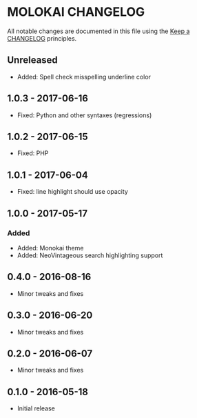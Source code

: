 # MOLOKAI CHANGELOG

All notable changes are documented in this file using the [Keep a CHANGELOG](http://keepachangelog.com/) principles.

## Unreleased

* Added: Spell check misspelling underline color

## 1.0.3 - 2017-06-16

* Fixed: Python and other syntaxes (regressions)

## 1.0.2 - 2017-06-15

* Fixed: PHP

## 1.0.1 - 2017-06-04

* Fixed: line highlight should use opacity

## 1.0.0 - 2017-05-17

### Added

* Added: Monokai theme
* Added: NeoVintageous search highlighting support

## 0.4.0 - 2016-08-16

* Minor tweaks and fixes

## 0.3.0 - 2016-06-20

* Minor tweaks and fixes

## 0.2.0 - 2016-06-07

* Minor tweaks and fixes

## 0.1.0 - 2016-05-18

* Initial release
